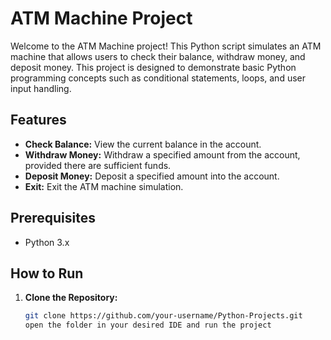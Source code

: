 # ATM Machine Project

Welcome to the ATM Machine project! This Python script simulates an ATM machine that allows users to check their balance, withdraw money, and deposit money. This project is designed to demonstrate basic Python programming concepts such as conditional statements, loops, and user input handling.

## Features

- **Check Balance:** View the current balance in the account.
- **Withdraw Money:** Withdraw a specified amount from the account, provided there are sufficient funds.
- **Deposit Money:** Deposit a specified amount into the account.
- **Exit:** Exit the ATM machine simulation.

## Prerequisites

- Python 3.x

## How to Run

1. **Clone the Repository:**

   ```sh
   git clone https://github.com/your-username/Python-Projects.git
   open the folder in your desired IDE and run the project

